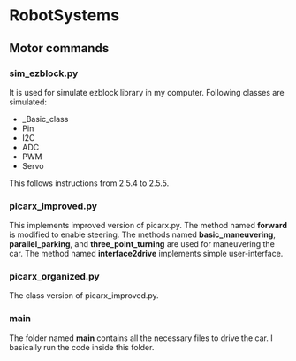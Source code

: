 # RobotSystems

## Motor commands

### sim_ezblock.py
It is used for simulate ezblock library in my computer. Following classes are simulated:

* _Basic_class
* Pin
* I2C
* ADC
* PWM
* Servo

This follows instructions from 2.5.4 to 2.5.5.

### picarx_improved.py
This implements improved version of picarx.py. The method named **forward** is modified to enable steering. 
The methods named **basic_maneuvering**, **parallel_parking**, and **three_point_turning** are used for maneuvering the car.
The method named **interface2drive** implements simple user-interface.

### picarx_organized.py
The class version of picarx_improved.py.

### main
The folder named **main** contains all the necessary files to drive the car. I basically run the code inside this folder.